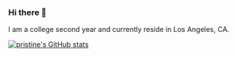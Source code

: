 ### Hi there 👋

I am a college second year and currently reside in Los Angeles, CA.

[![pristine's GitHub stats](https://github-readme-stats.vercel.app/api?username=pristine)](https://github.com/pristine/github-readme-stats)
